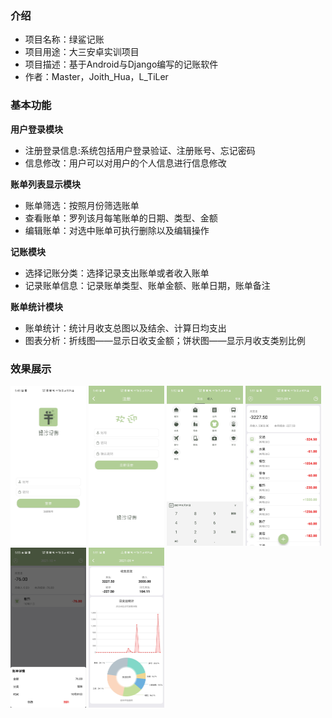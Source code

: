 ### 介绍

* 项目名称：绿鲨记账
* 项目用途：大三安卓实训项目
* 项目描述：基于Android与Django编写的记账软件
* 作者：Master，Joith_Hua，L_TiLer

### 基本功能

**用户登录模块**

- 注册登录信息:系统包括用户登录验证、注册账号、忘记密码
- 信息修改：用户可以对用户的个人信息进行信息修改

**账单列表显示模块**

- 账单筛选：按照月份筛选账单
- 查看账单：罗列该月每笔账单的日期、类型、金额
- 编辑账单：对选中账单可执行删除以及编辑操作

**记账模块**

- 选择记账分类：选择记录支出账单或者收入账单
- 记录账单信息：记录账单类型、账单金额、账单日期，账单备注

**账单统计模块**

- 账单统计：统计月收支总图以及结余、计算日均支出
- 图表分析：折线图——显示日收支金额；饼状图——显示月收支类别比例

### 效果展示

<img src="images/1.jpg" alt="1" style="zoom: 25%;" />

<img src="images/2.jpg" alt="2" style="zoom: 25%;" />

<img src="images/6.jpg" alt="6" style="zoom: 25%;" />

<img src="images/3.jpg" alt="3" style="zoom: 25%;" />

<img src="images/5.png" alt="5" style="zoom: 25%;" />

<img src="images/4.jpg" alt="4" style="zoom: 25%;" />